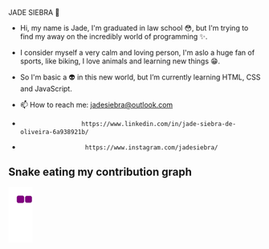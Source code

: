JADE SIEBRA :rainbow:


* Hi, my name is Jade, I'm graduated in law school :flushed:, but I'm trying to find my away on the incredibly world of programming :sparkles:. 

* I consider myself a very calm and loving person, I'm aslo a huge fan of sports, like biking, I love animals and learning new things :grin:.


* So I'm basic a :alien: in this new world, but I’m currently learning HTML, CSS and JavaScript. 

- 📫 How to reach me:  jadesiebra@outlook.com

-                      https://www.linkedin.com/in/jade-siebra-de-oliveira-6a938921b/
- 
                        https://www.instagram.com/jadesiebra/
                      

<!---
Siebrex/Siebrex is a ✨ special ✨ repository because its `README.md` (this file) appears on your GitHub profile.
You can click the Preview link to take a look at your changes.
--->

## Snake eating my contribution graph
![snake gif](https://github.com/Siebrex/Siebrex/blob/output/github-contribution-grid-snake.gif)
